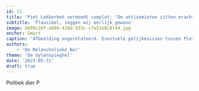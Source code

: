 ```yaml
---
id: 51
title: 'Piet Lekkerbek vermoedt complot: "De antisemieten zitten erachter."'
subtitle: 'Plausibel, zeggen wij eerlijk gewoon'
image: bb89c20f-a088-418d-933c-c7a51e8c8f44.jpg
anchor: Smart
caption: 'Afbeelding ongerelateerd. Eventuele gelijkenissen tussen Piet Lekkerbek en echt bestaande personen berusten geheel en al op toeval.'
authors:
    - 'De Melancholieke Nar'
theme: 'De Uylenspieghel'
date: '2023-05-31'
draft: true
---
```


Politiek dier P
